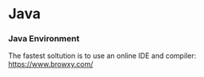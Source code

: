 # Java

### Java Environment
The fastest soltution is to use an online IDE and compiler: https://www.browxy.com/
